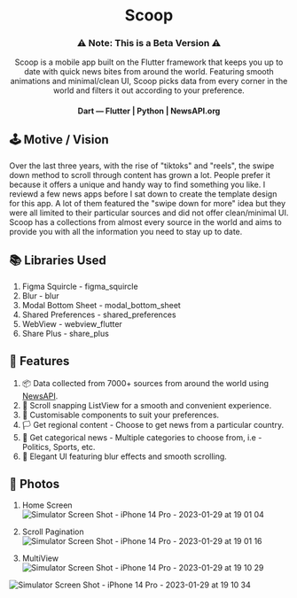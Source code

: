 <h1 align="center">Scoop</h1>

<h3 align="center">⚠ Note: This is a Beta Version ⚠</h3>
<p align="center">
  Scoop is a mobile app built on the Flutter framework that keeps you up to date with quick news bites from around the world. Featuring smooth animations and            minimal/clean UI, Scoop picks data from every corner in the world and filters it out according to your preference.
</p>

<h4 align="center">Dart — Flutter  |  Python  |  NewsAPI.org</h4>

## 🕹️ Motive / Vision
<p align="left">
  Over the last three years, with the rise of "tiktoks" and "reels", the swipe down method to scroll through content has grown a lot. People prefer it because it offers a unique and handy way to find something you like. I reviewd a few news apps before I sat down to create the template design for this app. A lot of them featured the "swipe down for more" idea but they were all limited to their particular sources and did not offer clean/minimal UI. Scoop has a collections from almost every source in the world and aims to provide you with all the information you need to stay up to date. 
</p>

## 📚 Libraries Used
1. Figma Squircle - figma_squircle
2. Blur - blur
3. Modal Bottom Sheet - modal_bottom_sheet
4. Shared Preferences - shared_preferences
5. WebView - webview_flutter
6. Share Plus - share_plus

## 💫 Features
1. 📦 Data collected from 7000+ sources from around the world using <a href="https://newsapi.org/">NewsAPI</a>.
2. 📜 Scroll snapping ListView for a smooth and convenient experience.
3. 🎯 Customisable components to suit your preferences.
4. 🏳️ Get regional content - Choose to get news from a particular country.
5. 🏓 Get categorical news - Multiple categories to choose from, i.e - Politics, Sports, etc.
6. 📱 Elegant UI featuring blur effects and smooth scrolling.

## 📸 Photos
1. Home Screen ![Simulator Screen Shot - iPhone 14 Pro - 2023-01-29 at 19 01 04](https://user-images.githubusercontent.com/70736942/215330075-20ab6a00-f0b2-459a-8339-54ecf7c321b1.png)

2. Scroll Pagination ![Simulator Screen Shot - iPhone 14 Pro - 2023-01-29 at 19 01 16](https://user-images.githubusercontent.com/70736942/215330091-090c2bf3-a976-43e1-8032-621343d0dac0.png)

3. MultiView ![Simulator Screen Shot - iPhone 14 Pro - 2023-01-29 at 19 10 29](https://user-images.githubusercontent.com/70736942/215330111-4b9af315-9912-42db-91f0-3db6f010aaf8.png)

![Simulator Screen Shot - iPhone 14 Pro - 2023-01-29 at 19 10 34](https://user-images.githubusercontent.com/70736942/215330120-23b44af4-f3e2-4002-9495-c38c0f758bdc.png)

